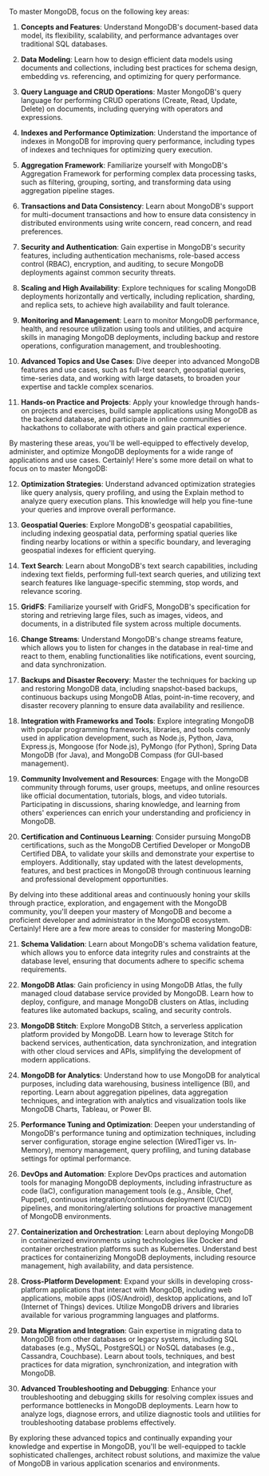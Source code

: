 To master MongoDB, focus on the following key areas:

1. **Concepts and Features**: Understand MongoDB's document-based data model, its flexibility, scalability, and performance advantages over traditional SQL databases.

2. **Data Modeling**: Learn how to design efficient data models using documents and collections, including best practices for schema design, embedding vs. referencing, and optimizing for query performance.

3. **Query Language and CRUD Operations**: Master MongoDB's query language for performing CRUD operations (Create, Read, Update, Delete) on documents, including querying with operators and expressions.

4. **Indexes and Performance Optimization**: Understand the importance of indexes in MongoDB for improving query performance, including types of indexes and techniques for optimizing query execution.

5. **Aggregation Framework**: Familiarize yourself with MongoDB's Aggregation Framework for performing complex data processing tasks, such as filtering, grouping, sorting, and transforming data using aggregation pipeline stages.

6. **Transactions and Data Consistency**: Learn about MongoDB's support for multi-document transactions and how to ensure data consistency in distributed environments using write concern, read concern, and read preferences.

7. **Security and Authentication**: Gain expertise in MongoDB's security features, including authentication mechanisms, role-based access control (RBAC), encryption, and auditing, to secure MongoDB deployments against common security threats.

8. **Scaling and High Availability**: Explore techniques for scaling MongoDB deployments horizontally and vertically, including replication, sharding, and replica sets, to achieve high availability and fault tolerance.

9. **Monitoring and Management**: Learn to monitor MongoDB performance, health, and resource utilization using tools and utilities, and acquire skills in managing MongoDB deployments, including backup and restore operations, configuration management, and troubleshooting.

10. **Advanced Topics and Use Cases**: Dive deeper into advanced MongoDB features and use cases, such as full-text search, geospatial queries, time-series data, and working with large datasets, to broaden your expertise and tackle complex scenarios.

11. **Hands-on Practice and Projects**: Apply your knowledge through hands-on projects and exercises, build sample applications using MongoDB as the backend database, and participate in online communities or hackathons to collaborate with others and gain practical experience.

By mastering these areas, you'll be well-equipped to effectively develop, administer, and optimize MongoDB deployments for a wide range of applications and use cases.
Certainly! Here's some more detail on what to focus on to master MongoDB:

12. **Optimization Strategies**: Understand advanced optimization strategies like query analysis, query profiling, and using the Explain method to analyze query execution plans. This knowledge will help you fine-tune your queries and improve overall performance.

13. **Geospatial Queries**: Explore MongoDB's geospatial capabilities, including indexing geospatial data, performing spatial queries like finding nearby locations or within a specific boundary, and leveraging geospatial indexes for efficient querying.

14. **Text Search**: Learn about MongoDB's text search capabilities, including indexing text fields, performing full-text search queries, and utilizing text search features like language-specific stemming, stop words, and relevance scoring.

15. **GridFS**: Familiarize yourself with GridFS, MongoDB's specification for storing and retrieving large files, such as images, videos, and documents, in a distributed file system across multiple documents.

16. **Change Streams**: Understand MongoDB's change streams feature, which allows you to listen for changes in the database in real-time and react to them, enabling functionalities like notifications, event sourcing, and data synchronization.

17. **Backups and Disaster Recovery**: Master the techniques for backing up and restoring MongoDB data, including snapshot-based backups, continuous backups using MongoDB Atlas, point-in-time recovery, and disaster recovery planning to ensure data availability and resilience.

18. **Integration with Frameworks and Tools**: Explore integrating MongoDB with popular programming frameworks, libraries, and tools commonly used in application development, such as Node.js, Python, Java, Express.js, Mongoose (for Node.js), PyMongo (for Python), Spring Data MongoDB (for Java), and MongoDB Compass (for GUI-based management).

19. **Community Involvement and Resources**: Engage with the MongoDB community through forums, user groups, meetups, and online resources like official documentation, tutorials, blogs, and video tutorials. Participating in discussions, sharing knowledge, and learning from others' experiences can enrich your understanding and proficiency in MongoDB.

20. **Certification and Continuous Learning**: Consider pursuing MongoDB certifications, such as the MongoDB Certified Developer or MongoDB Certified DBA, to validate your skills and demonstrate your expertise to employers. Additionally, stay updated with the latest developments, features, and best practices in MongoDB through continuous learning and professional development opportunities.

By delving into these additional areas and continuously honing your skills through practice, exploration, and engagement with the MongoDB community, you'll deepen your mastery of MongoDB and become a proficient developer and administrator in the MongoDB ecosystem.
Certainly! Here are a few more areas to consider for mastering MongoDB:

21. **Schema Validation**: Learn about MongoDB's schema validation feature, which allows you to enforce data integrity rules and constraints at the database level, ensuring that documents adhere to specific schema requirements.

22. **MongoDB Atlas**: Gain proficiency in using MongoDB Atlas, the fully managed cloud database service provided by MongoDB. Learn how to deploy, configure, and manage MongoDB clusters on Atlas, including features like automated backups, scaling, and security controls.

23. **MongoDB Stitch**: Explore MongoDB Stitch, a serverless application platform provided by MongoDB. Learn how to leverage Stitch for backend services, authentication, data synchronization, and integration with other cloud services and APIs, simplifying the development of modern applications.

24. **MongoDB for Analytics**: Understand how to use MongoDB for analytical purposes, including data warehousing, business intelligence (BI), and reporting. Learn about aggregation pipelines, data aggregation techniques, and integration with analytics and visualization tools like MongoDB Charts, Tableau, or Power BI.

25. **Performance Tuning and Optimization**: Deepen your understanding of MongoDB's performance tuning and optimization techniques, including server configuration, storage engine selection (WiredTiger vs. In-Memory), memory management, query profiling, and tuning database settings for optimal performance.

26. **DevOps and Automation**: Explore DevOps practices and automation tools for managing MongoDB deployments, including infrastructure as code (IaC), configuration management tools (e.g., Ansible, Chef, Puppet), continuous integration/continuous deployment (CI/CD) pipelines, and monitoring/alerting solutions for proactive management of MongoDB environments.

27. **Containerization and Orchestration**: Learn about deploying MongoDB in containerized environments using technologies like Docker and container orchestration platforms such as Kubernetes. Understand best practices for containerizing MongoDB deployments, including resource management, high availability, and data persistence.

28. **Cross-Platform Development**: Expand your skills in developing cross-platform applications that interact with MongoDB, including web applications, mobile apps (iOS/Android), desktop applications, and IoT (Internet of Things) devices. Utilize MongoDB drivers and libraries available for various programming languages and platforms.

29. **Data Migration and Integration**: Gain expertise in migrating data to MongoDB from other databases or legacy systems, including SQL databases (e.g., MySQL, PostgreSQL) or NoSQL databases (e.g., Cassandra, Couchbase). Learn about tools, techniques, and best practices for data migration, synchronization, and integration with MongoDB.

30. **Advanced Troubleshooting and Debugging**: Enhance your troubleshooting and debugging skills for resolving complex issues and performance bottlenecks in MongoDB deployments. Learn how to analyze logs, diagnose errors, and utilize diagnostic tools and utilities for troubleshooting database problems effectively.

By exploring these advanced topics and continually expanding your knowledge and expertise in MongoDB, you'll be well-equipped to tackle sophisticated challenges, architect robust solutions, and maximize the value of MongoDB in various application scenarios and environments.